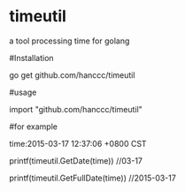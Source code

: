 # timeutil
a tool processing time for golang

#Installation

  go get github.com/hanccc/timeutil
  
#usage

  import "github.com/hanccc/timeutil"
  
#for example

time:2015-03-17 12:37:06 +0800 CST

printf(timeutil.GetDate(time))
//03-17

printf(timeutil.GetFullDate(time))
//2015-03-17

